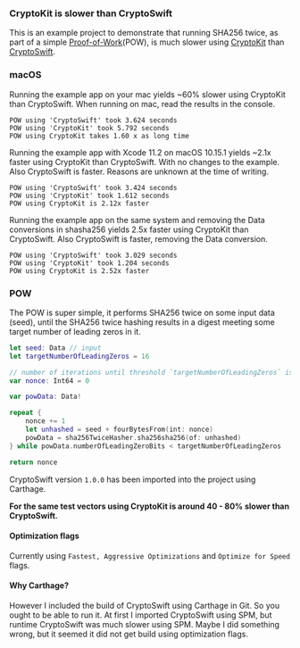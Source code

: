 ### CryptoKit is slower than CryptoSwift
This is an example project to demonstrate that running SHA256 twice, as part of a simple [Proof-of-Work](https://en.wikipedia.org/wiki/Proof_of_work)(POW), is much slower using [CryptoKit](https://developer.apple.com/documentation/cryptokit/sha256) than [CryptoSwift](https://github.com/krzyzanowskim/CryptoSwift).

### macOS
Running the example app on your mac yields ~60% slower using CryptoKit than CryptoSwift. When running on mac, read the results in the console.

```
POW using 'CryptoSwift' took 3.624 seconds
POW using 'CryptoKit' took 5.792 seconds
POW using CryptoKit takes 1.60 x as long time
```

Running the example app with Xcode 11.2 on macOS 10.15.1 yields ~2.1x faster using CryptoKit than CryptoSwift. With no changes to the example. Also CryptoSwift is faster. Reasons are unknown at the time of writing.
```
POW using 'CryptoSwift' took 3.424 seconds
POW using 'CryptoKit' took 1.612 seconds
POW using CryptoKit is 2.12x faster
```

Running the example app on the same system and removing the Data conversions in shasha256 yields 2.5x faster using CryptoKit than CryptoSwift. Also CryptoSwift is faster, removing the Data conversion.
```
POW using 'CryptoSwift' took 3.029 seconds
POW using 'CryptoKit' took 1.204 seconds
POW using CryptoKit is 2.52x faster
```


### POW
The POW is super simple, it performs SHA256 twice on some input data (seed), until the SHA256 twice hashing results in a digest meeting some target number of leading zeros in it.

```swift
let seed: Data // input
let targetNumberOfLeadingZeros = 16

// number of iterations until threshold `targetNumberOfLeadingZeros` is met.
var nonce: Int64 = 0

var powData: Data!

repeat {
    nonce += 1
    let unhashed = seed + fourBytesFrom(int: nonce)
    powData = sha256TwiceHasher.sha256sha256(of: unhashed)
} while powData.numberOfLeadingZeroBits < targetNumberOfLeadingZeros

return nonce 
```

CryptoSwift version `1.0.0` has been imported into the project using Carthage.

**For the same test vectors using CryptoKit is around 40 - 80% slower than CryptoSwift.**

#### Optimization flags
Currently using `Fastest, Aggressive Optimizations` and `Optimize for Speed` flags.

#### Why Carthage?
However I included the build of CryptoSwift using Carthage in Git. So you ought to be able to run it. At first I imported CryptoSwift using SPM, but runtime CryptoSwift was much slower using SPM. Maybe I did something wrong, but it seemed it did not get build using optimization flags.
